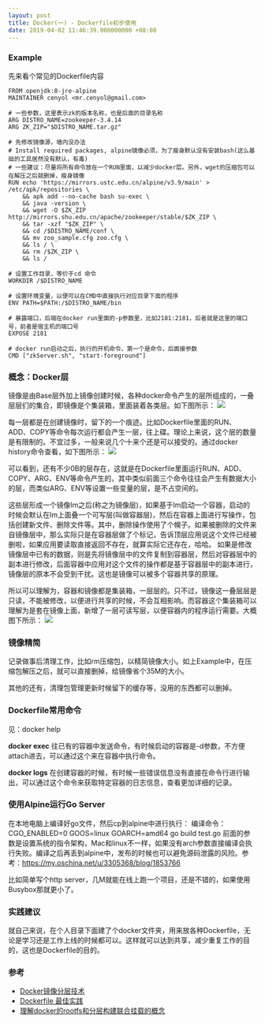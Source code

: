```yaml
---
layout: post
title: Docker(一) - Dockerfile初步使用
date: 2019-04-02 11:46:39.000000000 +08:00
---
```


### Example

先来看个常见的Dockerfile内容

```
FROM openjdk:8-jre-alpine
MAINTAINER cenyol <mr.cenyol@gmail.com>

# 一些参数，这里表示zk的版本名称，也是后面的目录名称
ARG DISTRO_NAME=zookeeper-3.4.14
ARG ZK_ZIP="$DISTRO_NAME.tar.gz"

# 先修改镜像源，墙内没办法
# Install required packages, alpine镜像必须，为了瘦身默认没有安装bash(这么基础的工具居然没有默认，有毒)
# 一些建议：尽量将所有命令放在一个RUN里面，以减少docker层。另外，wget的压缩包可以在解压之后就删掉，瘦身镜像
RUN echo 'https://mirrors.ustc.edu.cn/alpine/v3.9/main' > /etc/apk/repositories \
    && apk add --no-cache bash su-exec \
    && java -version \
    && wget -O $ZK_ZIP  http://mirrors.shu.edu.cn/apache/zookeeper/stable/$ZK_ZIP \
    && tar -xzf "$ZK_ZIP" \
    && cd /$DISTRO_NAME/conf \
    && mv zoo_sample.cfg zoo.cfg \
    && ls / \
    && rm /$ZK_ZIP \
    && ls /

# 设置工作目录，等价于cd 命令
WORKDIR /$DISTRO_NAME

# 设置环境变量，以便可以在CMD中直接执行对应目录下面的程序
ENV PATH=$PATH:/$DISTRO_NAME/bin

# 暴露端口，后端在docker run里面的-p参数里，比如2181:2181，后者就是这里的端口号，前者是宿主机的端口号
EXPOSE 2181

# docker run启动之后，执行的开机命令，第一个是命令，后面接参数
CMD ["zkServer.sh", "start-foreground"]
```

### 概念：Docker层

镜像是由Base层外加上镜像创建时候，各种docker命令产生的层所组成的，一叠层层们的集合，即镜像是个集装箱，里面装着各类层。如下图所示：
![](http://mdpic.cenyol.com/2019-04-03-15542944502676.jpg)

每一层都是在创建镜像时，留下的一个痕迹。比如Dockerfile里面的RUN、ADD、COPY等命令每次运行都会产生一层，往上碟。理论上来说，这个层的数量是有限制的。不宜过多，一般来说几个十来个还是可以接受的。通过docker history命令查看，如下图所示：
![](http://mdpic.cenyol.com/2019-04-03-15542967275978.jpg)

可以看到，还有不少0B的层存在，这就是在Dockerfile里面运行RUN、ADD、COPY、ARG、ENV等命令产生的，其中类似前面三个命令往往会产生有数据大小的层，而类似ARG、ENV等设置一些变量的层，是不占空间的。


这些层形成一个镜像Im之后(称之为镜像层)，如果基于Im启动一个容器，启动的时候会默认在Im上面叠一个可写层(叫做容器层)，然后在容器上面进行写操作，包括创建新文件、删除文件等。其中，删除操作使用了个幌子。如果被删除的文件来自镜像层中，那么实际只是在容器层做了个标记，告诉顶层应用说这个文件已经被删啦，如果应用要读取直接返回不存在，就算实际它还存在，哈哈。
如果是修改镜像层中已有的数据，则是先将镜像层中的文件复制到容器层，然后对容器层中的副本进行修改，后面容器中应用对这个文件的操作都是基于容器层中的副本进行，镜像层的原本不会受到干扰。这也是镜像可以被多个容器共享的原理。

所以可以理解为，容器和镜像都是集装箱，一层层的。只不过，镜像这一叠层层是只读，不能被修改，以便进行共享的时候，不会互相影响。而容器这个集装箱可以理解为是套在镜像上面，新增了一层可读写层，以便容器内的程序运行需要。大概图下所示：
![](http://mdpic.cenyol.com/2019-04-03-15542952343066.jpg)

### 镜像精简

记录做事后清理工作，比如rm压缩包，以精简镜像大小。如上Example中，在压缩包解压之后，就可以直接删掉，给镜像省个35M的大小。

其他的还有，清理包管理更新时候留下的缓存等，没用的东西都可以删掉。

### Dockerfile常用命令

见：docker help

**docker exec** 往已有的容器中发送命令，有时候启动的容器是-d参数，不方便attach进去，可以通过这个来在容器中执行命令。

**docker logs** 在创建容器的时候，有时候一些错误信息没有直接在命令行进行输出，可以通过这个命令来获取特定容器的日志信息，查看更加详细的记录。

### 使用Alpine运行Go Server

在本地电脑上编译好go文件，然后cp到alpine中进行执行：
编译命令：CGO_ENABLED=0 GOOS=linux GOARCH=amd64 go build  test.go
前面的参数是设置系统的指令架构，Mac和linux不一样，如果没有arch参数直接编译会执行失败。编译之后再丢到alpine中，发布的时候也可以避免源码泄露的风险。参考：https://my.oschina.net/u/3305368/blog/1853766

比如简单写个http server，几M就能在线上跑一个项目，还是不错的，如果使用Busybox那就更小了。

### 实践建议

就自己来说，在个人目录下面建了个docker文件夹，用来放各种Dockerfile，无论是学习还是工作上线的时候都可以。这样就可以达到共享，减少重复工作的目的，这也是Dockerfile的目的。

### 参考
- [Docker镜像分层技术](http://www.maiziedu.com/wiki/cloud/dockerimage/)
- [Dockerfile 最佳实践](https://yeasy.gitbooks.io/docker_practice/appendix/best_practices.html)
- [理解docker的rootfs和分层构建联合挂载的概念](https://haojianxun.github.io/2018/05/03/%E7%90%86%E8%A7%A3docker%E7%9A%84rootfs%E5%92%8C%E5%88%86%E5%B1%82%E6%9E%84%E5%BB%BA%E8%81%94%E5%90%88%E6%8C%82%E8%BD%BD%E7%9A%84%E6%A6%82%E5%BF%B5/)

